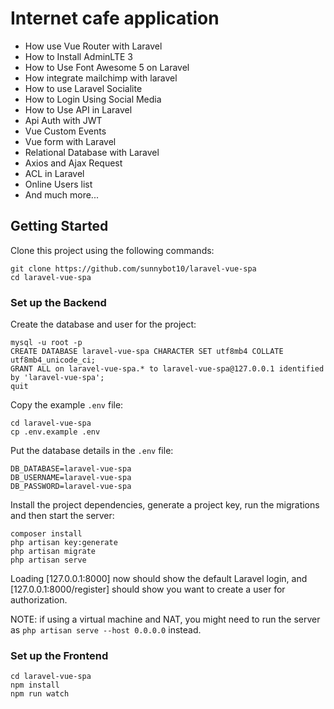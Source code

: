 # Internet cafe application
* How use Vue Router with Laravel
* How to Install AdminLTE 3
* How to Use Font Awesome 5 on Laravel
* How integrate mailchimp with laravel
* How to use Laravel Socialite
* How to Login Using Social Media
* How to Use API in Laravel
* Api Auth with JWT
* Vue Custom Events
* Vue form with Laravel
* Relational Database with Laravel
* Axios and Ajax Request
* ACL in Laravel
* Online Users list
* And much more...

## Getting Started

Clone this project using the following commands:

```
git clone https://github.com/sunnybot10/laravel-vue-spa
cd laravel-vue-spa
```

### Set up the Backend

Create the database and user for the project:

```
mysql -u root -p
CREATE DATABASE laravel-vue-spa CHARACTER SET utf8mb4 COLLATE utf8mb4_unicode_ci;
GRANT ALL on laravel-vue-spa.* to laravel-vue-spa@127.0.0.1 identified by 'laravel-vue-spa';
quit
```

Copy the example `.env` file:

```
cd laravel-vue-spa
cp .env.example .env
```

Put the database details in the `.env` file:

```
DB_DATABASE=laravel-vue-spa
DB_USERNAME=laravel-vue-spa
DB_PASSWORD=laravel-vue-spa
```


Install the project dependencies, generate a project key, run the migrations and then start the server:

```
composer install
php artisan key:generate
php artisan migrate
php artisan serve
```

Loading [127.0.0.1:8000] now should show the default Laravel login, and [127.0.0.1:8000/register] should show you want to create a user for authorization. 

NOTE: if using a virtual machine and NAT, you might need to run the server as `php artisan serve --host 0.0.0.0` instead.

### Set up the Frontend

```
cd laravel-vue-spa
npm install
npm run watch
```
